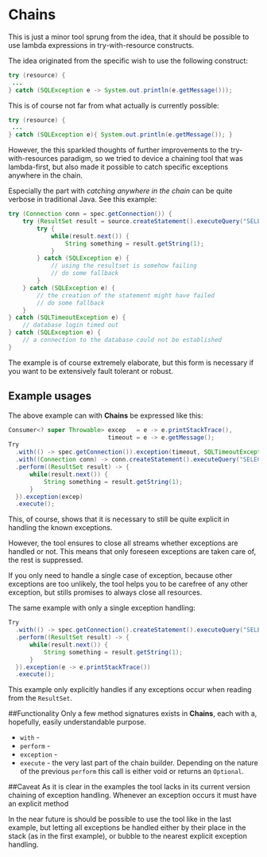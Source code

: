 # Chains

This is just a minor tool sprung from the idea, that it should be possible to use lambda expressions in try-with-resource constructs.

The idea originated from the specific wish to use the following construct:
```java
try (resource) {
 ...
} catch (SQLException e -> System.out.println(e.getMessage()));
```

This is of course not far from what actually is currently possible:
```java
try (resource) {
 ...
} catch (SQLException e){ System.out.println(e.getMessage()); }
``` 

However, the this sparkled thoughts of further improvements to the try-with-resources paradigm, so we tried to device a chaining tool that was lambda-first, but also made it possible to catch specific exceptions anywhere in the chain.

Especially the part with *catching anywhere in the chain* can be quite verbose in traditional Java.
See this example:
```java
try (Connection conn = spec.getConnection()) {
    try (ResultSet result = source.createStatement().executeQuery("SELECT * FROM table")) {
        try {
            while(result.next()) {
                String something = result.getString(1);
            }
        } catch (SQLException e) {
            // using the resultset is somehow failing
            // do some fallback
        }
    } catch (SQLException e) {
        // the creation of the statement might have failed
        // do some fallback
    }
} catch (SQLTimeoutException e) {
    // database login timed out
} catch (SQLException e) {
    // a connection to the database could not be established
}
```

The example is of course extremely elaborate, but this form is necessary if you want to be extensively fault tolerant or robust.

## Example usages

The above example can with **Chains** be expressed like this:
```java
Consumer<? super Throwable> excep   = e -> e.printStackTrace(),
                            timeout = e -> e.getMessage();
Try
  .with(() -> spec.getConnection()).exception(timeout, SQLTimeoutException.class).exception(excep, SQLException.class)
  .with((Connection conn) -> conn.createStatement().executeQuery("SELECT * FROM table")).exception(excep)
  .perform((ResultSet result) -> {
      while(result.next()) {
          String something = result.getString(1);
      }
  }).exception(excep)
  .execute();
```

This, of course, shows that it is necessary to still be quite explicit in handling the known exceptions.

However, the tool ensures to close all streams whether exceptions are handled or not. This means that only foreseen exceptions are taken care of, the rest is suppressed.

If you only need to handle a single case of exception, because other exceptions are too unlikely, the tool helps you to be carefree of any other exception, but stills promises to always close all resources.

The same example with only a single exception handling:
```java
Try
  .with(() -> spec.getConnection().createStatement().executeQuery("SELECT * FROM table"))
  .perform((ResultSet result) -> {
      while(result.next()) {
          String something = result.getString(1);
      }
  }).exception(e -> e.printStackTrace())
  .execute();
```
This example only explicitly handles if any exceptions occur when reading from the `ResultSet`.


##Functionality
Only a few method signatures exists in **Chains**, each with a, hopefully, easily understandable purpose.

* `with` - 
* `perform` -
* `exception` -
* `execute` - the very last part of the chain builder. Depending on the nature of the previous `perform` this call is either void or returns an `Optional`.


##Caveat
As it is clear in the examples the tool lacks in its current version chaining of exception handling. Whenever an exception occurs it must have an explicit method

In the near future is should be possible to use the tool like in the last example, but letting all exceptions be handled either by their place in the stack (as in the first example), or bubble to the nearest explicit exception handling.